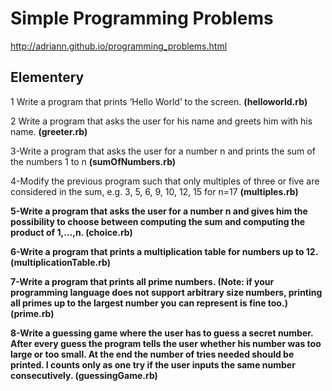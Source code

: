 Simple Programming Problems
===========================

http://adriann.github.io/programming_problems.html

Elementery
----------

1 Write a program that prints ‘Hello World’ to the screen. <b>(helloworld.rb)</b>

2 Write a program that asks the user for his name and greets him with his name. <b>(greeter.rb)</b>

3-Write a program that asks the user for a number n and prints the sum of the numbers 1 to n <b>(sumOfNumbers.rb)</b>

4-Modify the previous program such that only multiples of three or 
five are considered in the sum, e.g. 3, 5, 6, 9, 10, 12, 15 for n=17 <b>(multiples.rb)<b>

5-Write a program that asks the user for a number n and gives 
	him the possibility to choose between computing the sum and computing the product of 1,…,n. <b>(choice.rb)</b>

6-Write a program that prints a multiplication table for numbers up to 12.<b>(multiplicationTable.rb)</b>

7-Write a program that prints all prime numbers. 
(Note: if your programming language does not support arbitrary size numbers, 
printing all primes up to the largest number you can represent is fine too.) <b>(prime.rb)</b>

8-Write a guessing game where the user has to guess a secret number. 
After every guess the program tells the user whether his number was too large or too small.
At the end the number of tries needed should be printed. 
I counts only as one try if the user inputs the same number consecutively.	<b>(guessingGame.rb)</b>